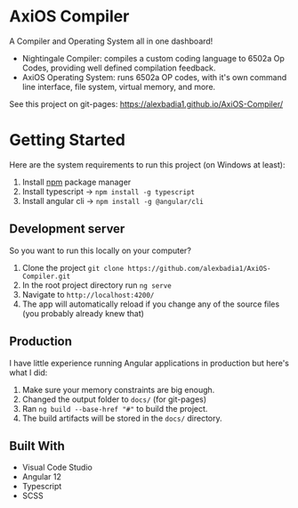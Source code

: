# AxiOS Compiler

A Compiler and Operating System all in one dashboard!

  * Nightingale Compiler: compiles a custom coding language to 6502a Op Codes, providing well defined compilation feedback.
  * AxiOS Operating System: runs 6502a OP codes, with it's own command line interface, file system, virtual memory, and more.

See this project on git-pages: https://alexbadia1.github.io/AxiOS-Compiler/

# Getting Started
  Here are the system requirements to run this project (on Windows at least):
  1. Install [npm](https://docs.npmjs.com/downloading-and-installing-node-js-and-npm) package manager 
  2. Install typescript -> `npm install -g typescript`
  3. Install angular cli -> `npm install -g @angular/cli`


## Development server
  So you want to run this locally on your computer?
  
  1. Clone the project `git clone https://github.com/alexbadia1/AxiOS-Compiler.git`
  2. In the root project directory run `ng serve`
  3. Navigate to `http://localhost:4200/`
  4. The app will automatically reload if you change any of the source files (you probably already knew that)

## Production
  
  I have little experience running Angular applications in production but here's what I did:
  1. Make sure your memory constraints are big enough.
  2. Changed the output folder to `docs/` (for git-pages)
  3. Ran `ng build --base-href "#"` to build the project. 
  4. The build artifacts will be stored in the `docs/` directory.


## Built With

- Visual Code Studio
- Angular 12
- Typescript
- SCSS
